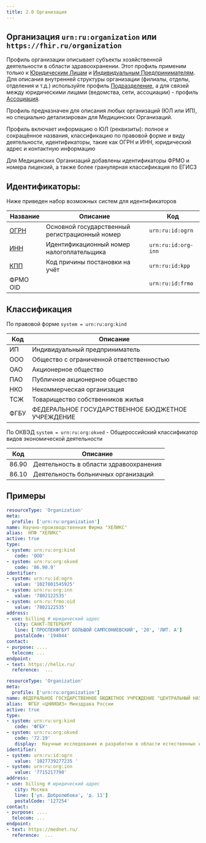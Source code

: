 ```yaml
---
title: 2.0 Организация
---
```


## Организация `urn:ru:organization` или `https://fhir.ru/organization`

Профиль организации описывает субъекты хозяйственной деятельности в области здравоохранении. 
Этот профиль применим только к  [Юридическим Лицам](http://www.consultant.ru/document/cons_doc_LAW_5142/68642eb1daeec13480d8f283f27bc14b42b929df/) 
и [Индивидуальным Предпринимателям](). Для описания внутренней структуры организации (филиалы, отделы, отделения и т.д.) используйте профиль [Подразделение](),
а для связей между юридическими лицами (ведомства, сети, ассоциации) - профиль [Ассоциация]().

Профиль  предназначен для описания любых организаций (ЮЛ или ИП), но специально детализирован для Медицинских Организаций.

Профиль включает информацию о ЮЛ (реквизиты): полное и сокращённое названия, 
классификацию по правовой форме и виду деятельности, идентификаторы, такие как ОГРН и ИНН, юридический адрес и контактную информацию

Для Медицинских Организаций  добавлены идентификаторы  ФРМО и номера лицензий, а также более гранулярная классификация по ЕГИСЗ

## Идентификаторы:

Ниже приведен набор возможных систем для идентификаторов

| Название  | Описание  | Код |
| ------------- | ------------- |------------- |
| [ОГРН ](https://ru.wikipedia.org/wiki/%D0%9E%D1%81%D0%BD%D0%BE%D0%B2%D0%BD%D0%BE%D0%B9_%D0%B3%D0%BE%D1%81%D1%83%D0%B4%D0%B0%D1%80%D1%81%D1%82%D0%B2%D0%B5%D0%BD%D0%BD%D1%8B%D0%B9_%D1%80%D0%B5%D0%B3%D0%B8%D1%81%D1%82%D1%80%D0%B0%D1%86%D0%B8%D0%BE%D0%BD%D0%BD%D1%8B%D0%B9_%D0%BD%D0%BE%D0%BC%D0%B5%D1%80)  | Основной государственный регистрационный номер | `urn:ru:id:ogrn` |
| [ИНН](https://ru.wikipedia.org/wiki/%D0%98%D0%B4%D0%B5%D0%BD%D1%82%D0%B8%D1%84%D0%B8%D0%BA%D0%B0%D1%86%D0%B8%D0%BE%D0%BD%D0%BD%D1%8B%D0%B9_%D0%BD%D0%BE%D0%BC%D0%B5%D1%80_%D0%BD%D0%B0%D0%BB%D0%BE%D0%B3%D0%BE%D0%BF%D0%BB%D0%B0%D1%82%D0%B5%D0%BB%D1%8C%D1%89%D0%B8%D0%BA%D0%B0)  |  Идентификационный номер налогоплательщика |  `urn:ru:id:org-inn`  |
| [КПП](https://ru.wikipedia.org/wiki/%D0%98%D0%B4%D0%B5%D0%BD%D1%82%D0%B8%D1%84%D0%B8%D0%BA%D0%B0%D1%86%D0%B8%D0%BE%D0%BD%D0%BD%D1%8B%D0%B9_%D0%BD%D0%BE%D0%BC%D0%B5%D1%80_%D0%BD%D0%B0%D0%BB%D0%BE%D0%B3%D0%BE%D0%BF%D0%BB%D0%B0%D1%82%D0%B5%D0%BB%D1%8C%D1%89%D0%B8%D0%BA%D0%B0#%D0%9A%D0%BE%D0%B4_%D0%BF%D1%80%D0%B8%D1%87%D0%B8%D0%BD%D1%8B_%D0%BF%D0%BE%D1%81%D1%82%D0%B0%D0%BD%D0%BE%D0%B2%D0%BA%D0%B8_%D0%BD%D0%B0_%D1%83%D1%87%D1%91%D1%82_(%D0%9A%D0%9F%D0%9F))   |  Код причины постановки на учёт   |  `urn:ru:id:kpp` |
| ФРМО OID | |  `urn:ru:id:frmo` |



## Классификация

По правовой форме `system = urn:ru:org:kind`

| Код  | Описание |
| ------------- | ------------- |
| ИП |  Индивидуальный предприниматель |
| ООО  | Общество с ограниченной ответственностью  |
| ОАО  | Акционерное общество |
| ПАО | Публичное акционерное общество |
| НКО |  Некоммерческая организация |
| ТСЖ | Товарищество собственников жилья |
| ФГБУ | ФЕДЕРАЛЬНОЕ ГОСУДАРСТВЕННОЕ БЮДЖЕТНОЕ УЧРЕЖДЕНИЕ |

По ОКВЭД   `system = urn:ru:org:okved` - Общероссийский классификатор видов экономической деятельности

| Код  | Описание |
| ------------- | ------------- |
| 86.90 |  Деятельность в области здравоохранения |
| 86.10  |  Деятельность больничных организаций  |


## Примеры

```yaml
resourceType: 'Organization'
meta:
  profile: ['urn:ru:organization']
name: Научно-производственная Фирма "ХЕЛИКС"
alias:  НПФ "ХЕЛИКС"
active: true
type:
- system: urn:ru:org:kind
   code: 'ООО'
- system: urn:ru:org:okved
   code: '86.90.9'
identifier:
- system: urn:ru:id:ogrn
   value: '1027801545925'
- system: urn:ru:org:inn
   value: '7802122535'
- system: urn:ru:frmo:oid
   value: '7802122535'
address:
- use: billing # юридический адрес
   city: САНКТ-ПЕТЕРБУРГ
   line: ['ПРОСПЕКФГБУТ БОЛЬШОЙ САМПСОНИЕВСКИЙ', '20', 'ЛИТ. А']
   postalCode: '194044'
contact:
- purpose: ....
  telecom: ...
endpoint:
- text: https://helix.ru/
  reference:  ...
```

```yaml
resourceType: 'Organization'
meta:
  profile: ['urn:ru:organization']
name: ФЕДЕРАЛЬНОЕ ГОСУДАРСТВЕННОЕ БЮДЖЕТНОЕ УЧРЕЖДЕНИЕ "ЦЕНТРАЛЬНЫЙ НАУЧНО-ИССЛЕДОВАТЕЛЬСКИЙ ИНСТИТУТ ОРГАНИЗАЦИИ И ИНФОРМАТИЗАЦИИ ЗДРАВООХРАНЕНИЯ" МИНИСТЕРСТВА ЗДРАВООХРАНЕНИЯ РОССИЙСКОЙ ФЕДЕРАЦИИ
alias:  ФГБУ «ЦНИИОИЗ» Минздрава России
active: true
type:
- system: urn:ru:org:kind
   code: 'ФГБУ'
- system: urn:ru:org:okved
   code: '72.19'
   display:  Научные исследования и разработки в области естественных и технических наук
identifier:
- system: urn:ru:id:ogrn
   value: '1027739277235 '
- system: urn:ru:org:inn
   value: '7715217798'
address:
- use: billing # юридический адрес
   city: Москва
   line: ['ул. Добролюбова', 'д. 11']
   postalCode: '127254'
contact:
- purpose: ....
  telecom: ...
endpoint:
- text: https://mednet.ru/
  reference:  ...
```
